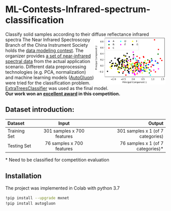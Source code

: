 # ML-Contests-Infrared-spectrum-classification
Classify solid samples according to their diffuse reflectance infrared spectra
<img align="right" height="150" src="pca_result.png">
The Near Infrared Spectroscopy Branch of the China Instrument Society holds the [data modeling contest](https://www.instrument.com.cn/news/20220725/625062.shtml). The organizer provides [a set of near-infrared spectral data](https://img1.17img.cn/17img/files/202207/attachment/d3666a14-5a77-4d56-b183-49d07239349f.rar) from the actual application scenario. Different data preprocessing technologies (e.g. PCA, normalization) and machine learning models ([AutoGluon](https://auto.gluon.ai/stable/index.html)) were tried for the classification problem. [ExtraTreesClassifier](https://scikit-learn.org/stable/modules/generated/sklearn.ensemble.ExtraTreesClassifier.html) was used as the final model. <br />
**Our work won an [excellent award](https://www.instrument.com.cn/news/20220824/629168.shtml) in this competition.**

## Dataset introduction:
|  Dataset  | Input  | Output |
| :------------ |:---------------:| -----:|
| Training Set | 301 samples x 700 features | 301 samples x 1 (of 7 categories) |
| Testing Set | 76 samples x 700 features   |  76 samples x 1 (of 7 categories)* |

\* Need to be classified for competition evaluation

## Installation
The project was implemented in Colab with python 3.7

```bash
!pip install --upgrade mxnet
!pip install autogluon
```
